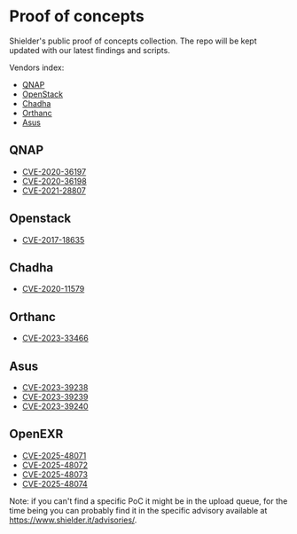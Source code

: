 # Proof of concepts
Shielder's public proof of concepts collection. The repo will be kept updated with our latest findings and scripts.

Vendors index:
* [QNAP](#qnap)
* [OpenStack](#openstack)
* [Chadha](#chadha)
* [Orthanc](#orthanc)
* [Asus](#asus)

## QNAP
* [CVE-2020-36197](CVE-2020-36197)
* [CVE-2020-36198](CVE-2020-36197)
* [CVE-2021-28807](CVE-2021-28807)

## Openstack
* [CVE-2017-18635](https://github.com/ShielderSec/CVE-2017-18635)

## Chadha
* [CVE-2020-11579](https://github.com/ShielderSec/CVE-2020-11579)

## Orthanc
* [CVE-2023-33466](CVE-2023-33466)

## Asus
* [CVE-2023-39238](CVE-2023-39238)
* [CVE-2023-39239](CVE-2023-39239)
* [CVE-2023-39240](CVE-2023-39240)

## OpenEXR
* [CVE-2025-48071](CVE-2025-48071)
* [CVE-2025-48072](CVE-2025-48072)
* [CVE-2025-48073](CVE-2026-48073)
* [CVE-2025-48074](CVE-2026-48074)

Note: if you can't find a specific PoC it might be in the upload queue, for the time being you can probably find it in the specific advisory available at https://www.shielder.it/advisories/.
